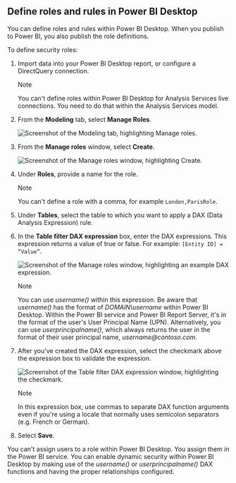 ## Define roles and rules in Power BI Desktop

You can define roles and rules within Power BI Desktop. When you publish to Power BI, you also publish the role definitions.

To define security roles:

1. Import data into your Power BI Desktop report, or configure a DirectQuery connection.

   > [!NOTE]
   > You can't define roles within Power BI Desktop for Analysis Services live connections. You need to do that within the Analysis Services model.

2. From the **Modeling** tab, select **Manage Roles**.

   ![Screenshot of the Modeling tab, highlighting Manage roles.](/power-bi/includes/media/rls-desktop-define-roles/powerbi-desktop-security.png)

4. From the **Manage roles** window, select **Create**.

   ![Screenshot of the Manage roles window, highlighting Create.](/power-bi/includes/media/rls-desktop-define-roles/powerbi-desktop-security-create-role.png)

5. Under **Roles**, provide a name for the role.

    >[!NOTE]
    >You can't define a role with a comma, for example `London,ParisRole`.

6. Under **Tables**, select the table to which you want to apply a DAX (Data Analysis Expression) rule.

7. In the **Table filter DAX expression** box, enter the DAX expressions. This expression returns a value of true or false. For example: ```[Entity ID] = “Value”```.

   ![Screenshot of the Manage roles window, highlighting an example DAX expression.](/power-bi/includes/media/rls-desktop-define-roles/powerbi-desktop-security-create-rule.png)

   > [!NOTE]
   > You can use *username()* within this expression. Be aware that *username()* has the format of *DOMAIN\username* within Power BI Desktop. Within the Power BI service and Power BI Report Server, it's in the format of the user's User Principal Name (UPN). Alternatively, you can use *userprincipalname()*, which always returns the user in the format of their user principal name, *username\@contoso.com*.

8. After you've created the DAX expression, select the checkmark above the expression box to validate the expression.

   ![Screenshot of the Table filter DAX expression window, highlighting the checkmark.](/power-bi/includes/media/rls-desktop-define-roles/powerbi-desktop-security-validate-dax.png)

   > [!NOTE]
   > In this expression box, use commas to separate DAX function arguments even if you're using a locale that normally uses semicolon separators (e.g. French or German).

9. Select **Save**.

You can't assign users to a role within Power BI Desktop. You assign them in the Power BI service. You can enable dynamic security within Power BI Desktop by making use of the *username()* or *userprincipalname()* DAX functions and having the proper relationships configured.
